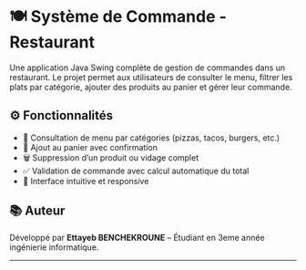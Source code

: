 # 🍽️ Système de Commande - Restaurant

Une application Java Swing complète de gestion de commandes dans un restaurant. Le projet permet aux utilisateurs de consulter le menu, filtrer les plats par catégorie, ajouter des produits au panier et gérer leur commande.


## ⚙️ Fonctionnalités

- 🧾 Consultation de menu par catégories (pizzas, tacos, burgers, etc.)
- 🧺 Ajout au panier avec confirmation
- 🗑️ Suppression d’un produit ou vidage complet
- ✅ Validation de commande avec calcul automatique du total
- 🎨 Interface intuitive et responsive


## 📚 Auteur

Développé par **Ettayeb BENCHEKROUNE** – Étudiant en 3eme année ingénierie informatique.

---

